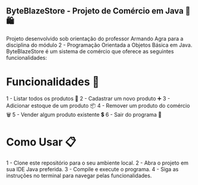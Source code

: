 ## ByteBlazeStore - Projeto de Comércio em Java 💼🛍️

Projeto desenvolvido sob orientação do professor Armando Agra para a disciplina do módulo 2 - Programação Orientada a Objetos Básica em Java. ByteBlazeStore é um sistema de comércio que oferece as seguintes funcionalidades:

# Funcionalidades 🚀

1 - Listar todos os produtos 📜
2 - Cadastrar um novo produto ➕
3 - Adicionar estoque de um produto 📦
4 - Remover um produto do comércio 🗑️
5 - Vender algum produto existente 💲
6 - Sair do programa 🚪

# Como Usar 📋

1 - Clone este repositório para o seu ambiente local.
2 - Abra o projeto em sua IDE Java preferida.
3 - Compile e execute o programa.
4 - Siga as instruções no terminal para navegar pelas funcionalidades.
